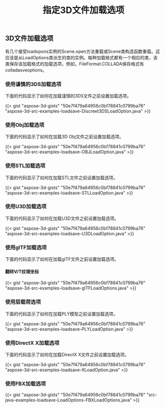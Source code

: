 ﻿---
title: 指定3D文件加载选项
type: docs
weight: 10
url: /zh/java/specify-3d-file-load-options/
description: 有几个接受loadopons实例的Scene.open方法重载或Scene类构造函数重载。
---
## **3D文件加载选项**
有几个接受loadopons实例的Scene.open方法重载或Scene类构造函数重载。这应该是从LoadOptions类派生的类的实例。每种加载格式都有一个相应的类，该类保存该加载格式的加载选项，例如，FileFormat.COLLADA保存格式有colladasveoptions。
### **使用谨慎的3DS加载选项**
下面的代码显示了如何在加载谨慎的3DS文件之前设置加载选项。

{{< gist "aspose-3d-gists" "50e7f479a64956c0bf78841c0799ba76" "aspose-3d-src-examples-loadsave-Discreet3DSLoadOption.java" >}}
### **使用Obj加载选项**
下面的代码显示了如何在加载3D Obj文件之前设置加载选项。

{{< gist "aspose-3d-gists" "50e7f479a64956c0bf78841c0799ba76" "aspose-3d-src-examples-loadsave-OBJLoadOption.java" >}}
### **使用STL加载选项**
下面的代码显示了如何在加载STL文件之前设置加载选项。

{{< gist "aspose-3d-gists" "50e7f479a64956c0bf78841c0799ba76" "aspose-3d-src-examples-loadsave-STLLoadOption.java" >}}
### **使用U3D加载选项**
下面的代码显示了如何在加载U3D文件之前设置加载选项。

{{< gist "aspose-3d-gists" "50e7f479a64956c0bf78841c0799ba76" "aspose-3d-src-examples-loadsave-U3DLoadOption.java" >}}
### **使用glTF加载选项**
下面的代码显示了如何在加载glTF文件之前设置加载选项。
#### **翻转V/T纹理坐标**
{{< gist "aspose-3d-gists" "50e7f479a64956c0bf78841c0799ba76" "aspose-3d-src-examples-loadsave-glTFLoadOptions.java" >}}
### **使用层载荷选项**
下面的代码显示了如何在加载PLY模型之前设置加载选项。

{{< gist "aspose-3d-gists" "50e7f479a64956c0bf78841c0799ba76" "aspose-3d-src-examples-loadsave-PLYLoadOption.java" >}}
### **使用DirectX X加载选项**
下面的代码显示了如何在加载DirectX X文件之前设置加载选项。

{{< gist "aspose-3d-gists" "50e7f479a64956c0bf78841c0799ba76" "aspose-3d-src-examples-loadsave-XLoadOption.java" >}}
### **使用FBX加载选项**
{{< gist "aspose-3d-gists" "50e7f479a64956c0bf78841c0799ba76" "src-java-examples-loadsave-LoadOptions-FBXLoadOptions.java" >}}
